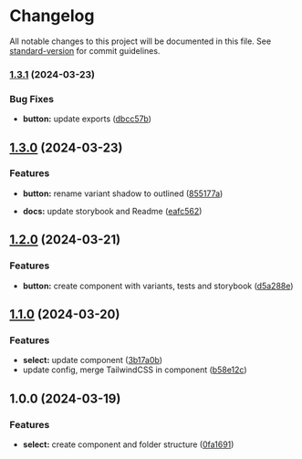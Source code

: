 # Changelog

All notable changes to this project will be documented in this file. See [standard-version](https://github.com/conventional-changelog/standard-version) for commit guidelines.

### [1.3.1](https://github.com/MCesarczyk/react-components/compare/v1.3.0...v1.3.1) (2024-03-23)

### Bug Fixes

- **button:** update exports ([dbcc57b](https://github.com/MCesarczyk/react-components/commit/dbcc57bf7124bbcd67bc369bd6f05585271f885a))

## [1.3.0](https://github.com/MCesarczyk/react-components/compare/v1.2.0...v1.3.0) (2024-03-23)

### Features

- **button:** rename variant shadow to outlined ([855177a](https://github.com/MCesarczyk/react-components/commit/855177a9871853e177c590ae175ec74eae934d11))

- **docs:** update storybook and Readme ([eafc562](https://github.com/MCesarczyk/react-components/commit/eafc562b60fad4e1377183d766d41f7d15d44bdc))

## [1.2.0](https://github.com/MCesarczyk/react-components/compare/v1.1.0...v1.2.0) (2024-03-21)

### Features

- **button:** create component with variants, tests and storybook ([d5a288e](https://github.com/MCesarczyk/react-components/commit/d5a288e3ab8f19e269355ea00590a04a2c8be428))

## [1.1.0](https://github.com/MCesarczyk/react-components/compare/v1.0.0...v1.1.0) (2024-03-20)

### Features

- **select:** update component ([3b17a0b](https://github.com/MCesarczyk/react-components/commit/3b17a0b782188ab26513f07d4eb3bea5baab7850))
- update config, merge TailwindCSS in component ([b58e12c](https://github.com/MCesarczyk/react-components/commit/b58e12c105100556e9b2bc4e32795c7628278fd3))

## 1.0.0 (2024-03-19)

### Features

- **select:** create component and folder structure ([0fa1691](https://github.com/MCesarczyk/react-components/commit/0fa1691cd289bc0dc573f80983abe09c48031997))
